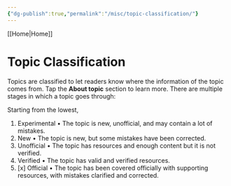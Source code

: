 ```yaml
---
{"dg-publish":true,"permalink":"/misc/topic-classification/"}
---
```



[[Home\|Home]]

#  Topic Classification

 Topics are  classified to let readers know where the information of the topic comes from. Tap the **About topic** section to learn more. There are multiple stages in which a topic goes through:

Starting from the lowest,
1. Experimental
• The topic is new, unofficial, and may contain a lot of mistakes.
2. New
• The topic is new, but some mistakes have been corrected.
3. Unofficial
• The topic has resources and enough content but it is not verified.
4.  Verified
• The topic has valid and verified resources.
5. [x] Official
• The topic has been covered officially with supporting resources, with mistakes clarified and corrected.